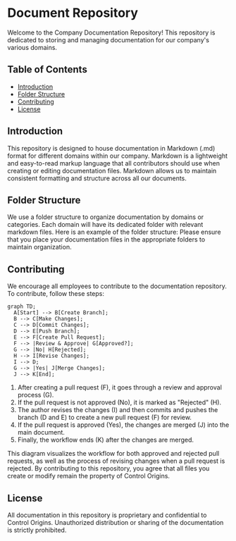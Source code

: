 # Document Repository

Welcome to the Company Documentation Repository! This repository is dedicated to storing and managing documentation for our company's various domains.

## Table of Contents

- [Introduction](#introduction)
- [Folder Structure](#folder-structure)
- [Contributing](#contributing)
- [License](#license)

## Introduction

This repository is designed to house documentation in Markdown (.md) format for different domains within our company. Markdown is a lightweight and easy-to-read markup language that all contributors should use when creating or editing documentation files. Markdown allows us to maintain consistent formatting and structure across all our documents.

## Folder Structure

We use a folder structure to organize documentation by domains or categories. Each domain will have its dedicated folder with relevant markdown files. Here is an example of the folder structure:
Please ensure that you place your documentation files in the appropriate folders to maintain organization.

## Contributing

We encourage all employees to contribute to the documentation repository. To contribute, follow these steps:

```mermaid
graph TD;
  A[Start] --> B[Create Branch];
  B --> C[Make Changes];
  C --> D[Commit Changes];
  D --> E[Push Branch];
  E --> F[Create Pull Request];
  F --> |Review & Approve| G[Approved?];
  G --> |No| H[Rejected];
  H --> I[Revise Changes];
  I --> D; 
  G --> |Yes| J[Merge Changes];
  J --> K[End];
```

1. After creating a pull request (F), it goes through a review and approval process (G).
1. If the pull request is not approved (No), it is marked as "Rejected" (H).
1. The author revises the changes (I) and then commits and pushes the branch (D and E) to create a new pull request (F) for review.
1. If the pull request is approved (Yes), the changes are merged (J) into the main document.
1. Finally, the workflow ends (K) after the changes are merged.

This diagram visualizes the workflow for both approved and rejected pull requests, as well as the process of revising changes when a pull request is rejected.
By contributing to this repository, you agree that all files you create or modify remain the property of Control Origins.

## License

All documentation in this repository is proprietary and confidential to Control Origins. 
Unauthorized distribution or sharing of the documentation is strictly prohibited.
